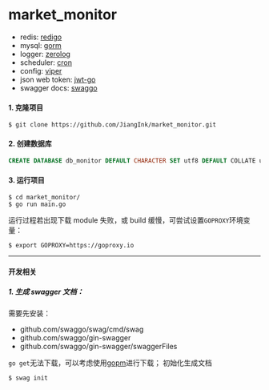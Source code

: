 # market_monitor

* redis: [redigo](github.com/gomodule/redigo)
* mysql: [gorm](github.com/jinzhu/gorm)
* logger: [zerolog](github.com/rs/zerolog)
* scheduler: [cron](github.com/robfig/cron)
* config: [viper](github.com/spf13/viper)
* json web token: [jwt-go](github.com/dgrijalva/jwt-go)
* swagger docs: [swaggo](github.com/swaggo/gin-swagger)


#### 1. 克隆项目
``` shell
$ git clone https://github.com/JiangInk/market_monitor.git
```

#### 2. 创建数据库
``` sql
CREATE DATABASE db_monitor DEFAULT CHARACTER SET utf8 DEFAULT COLLATE utf8_general_ci;
``` 

#### 3. 运行项目
``` shell
$ cd market_monitor/
$ go run main.go
```
运行过程若出现下载 module 失败，或 build 缓慢，可尝试设置`GOPROXY`环境变量：
``` shell
$ export GOPROXY=https://goproxy.io
```


---

#### 开发相关
##### 1. 生成 swagger 文档：
需要先安装：
* github.com/swaggo/swag/cmd/swag
* github.com/swaggo/gin-swagger
* github.com/swaggo/gin-swagger/swaggerFiles

`go get`无法下载，可以考虑使用[gopm](https://gopm.io/)进行下载；
初始化生成文档
``` bash
$ swag init
```


